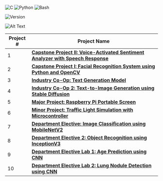 <!-- Icons for C, Python, and Bash -->
![C](https://img.shields.io/badge/C-A8B9CC?style=for-the-badge&logo=c&logoColor=white)
![Python](https://img.shields.io/badge/Python-3776AB?style=for-the-badge&logo=python&logoColor=white)
![Bash](https://img.shields.io/badge/Bash-4EAA25?style=for-the-badge&logo=gnu-bash&logoColor=white)

<!-- Version Tag -->
![Version](https://img.shields.io/badge/version-1.0.0-blue)

<!-- GIF Display -->
![Alt Text](./gif/add.gif)

<!-- Project Table -->
| Project # | Project Name |
|-----------|--------------|
| 1         | [**Capstone Project II: Voice-Activated Sentiment Analyzer with Speech Response**](https://github.com/niladrridas/voice-assistant-chatbot) |
| 2         | [**Capstone Project I: Facial Recognition System using Python and OpenCV**](https://github.com/niladrridas/facerecognition) |
| 3         | [**Industry Co-Op: Text Generation Model**](https://github.com/niladrridas/geekle-aibot) |
| 4         | [**Industry Co-Op 2: Text-to-Image Generation using Stable Diffusion**](https://github.com/niladrridas/text-to-image) |
| 5         | [**Major Project: Raspberry Pi Portable Screen**](https://github.com/niladrridas/device) |
| 6         | [**Minor Project: Traffic Light Simulation with Microcontroller**](#) |
| 7         | [**Department Elective: Image Classification using MobileNetV2**](https://github.com/niladrridas/deepvision) |
| 8         | [**Department Elective 2: Object Recognition using InceptionV3**](https://github.com/niladrridas/imageclassification) |
| 9         | [**Department Elective Lab 1: Age Prediction using CNN**](https://gitlab.com/niladridas/age-prediction-app) |
| 10        | [**Department Elective Lab 2: Lung Nodule Detection using CNN**](https://gitlab.com/niladridas/lungscan-ahr) |
